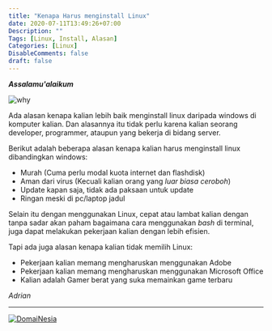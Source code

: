 ```yaml
---
title: "Kenapa Harus menginstall Linux"
date: 2020-07-11T13:49:26+07:00
Description: ""
Tags: [Linux, Install, Alasan]
Categories: [Linux]
DisableComments: false
draft: false
---
```

***Assalamu'alaikum***

![why](/gambar/linux/why.png)

Ada alasan kenapa kalian lebih baik menginstall linux daripada windows di komputer kalian. Dan alasannya itu tidak perlu karena kalian seorang developer, programmer, ataupun yang bekerja di bidang server.

Berikut adalah beberapa alasan kenapa kalian harus menginstall linux dibandingkan windows:

- Murah (Cuma perlu modal kuota internet dan flashdisk)
- Aman dari virus (Kecuali kalian orang yang *luar biasa ceroboh*)
- Update kapan saja, tidak ada paksaan untuk update
- Ringan meski di pc/laptop jadul

Selain itu dengan menggunakan Linux, cepat atau lambat kalian dengan tanpa sadar akan paham bagaimana cara menggunakan *bash* di terminal, juga dapat melakukan pekerjaan kalian dengan lebih efisien. 

Tapi ada juga alasan kenapa kalian tidak memilih Linux:

- Pekerjaan kalian memang mengharuskan menggunakan Adobe
- Pekerjaan kalian memang mengharuskan menggunakan Microsoft Office
- Kalian adalah Gamer berat yang suka memainkan game terbaru

*Adrian*

---
<a href="https://www.domainesia.com/?aff=11990" target="_blank"><img src="https://goo.gl/VtL511" alt="DomaiNesia"></a>
